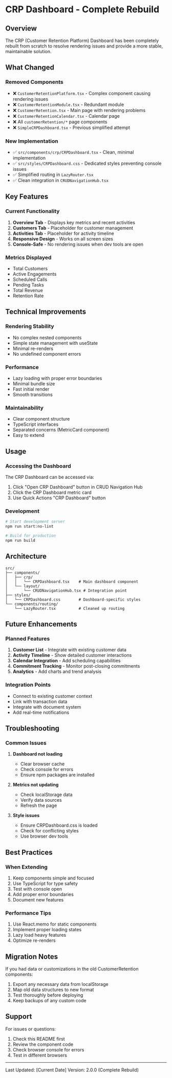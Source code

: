 # CRP Dashboard - Complete Rebuild

## Overview

The CRP (Customer Retention Platform) Dashboard has been completely rebuilt from scratch to resolve rendering issues and provide a more stable, maintainable solution.

## What Changed

### Removed Components

- ❌ `CustomerRetentionPlatform.tsx` - Complex component causing rendering issues
- ❌ `CustomerRetentionModule.tsx` - Redundant module
- ❌ `CustomerRetention.tsx` - Main page with rendering problems
- ❌ `CustomerRetentionCalendar.tsx` - Calendar page
- ❌ All `customerRetention/*` page components
- ❌ `SimpleCRPDashboard.tsx` - Previous simplified attempt

### New Implementation

- ✅ `src/components/crp/CRPDashboard.tsx` - Clean, minimal implementation
- ✅ `src/styles/CRPDashboard.css` - Dedicated styles preventing console issues
- ✅ Simplified routing in `LazyRouter.tsx`
- ✅ Clean integration in `CRUDNavigationHub.tsx`

## Key Features

### Current Functionality

1. **Overview Tab** - Displays key metrics and recent activities
2. **Customers Tab** - Placeholder for customer management
3. **Activities Tab** - Placeholder for activity timeline
4. **Responsive Design** - Works on all screen sizes
5. **Console-Safe** - No rendering issues when dev tools are open

### Metrics Displayed

- Total Customers
- Active Engagements
- Scheduled Calls
- Pending Tasks
- Total Revenue
- Retention Rate

## Technical Improvements

### Rendering Stability

- No complex nested components
- Simple state management with useState
- Minimal re-renders
- No undefined component errors

### Performance

- Lazy loading with proper error boundaries
- Minimal bundle size
- Fast initial render
- Smooth transitions

### Maintainability

- Clear component structure
- TypeScript interfaces
- Separated concerns (MetricCard component)
- Easy to extend

## Usage

### Accessing the Dashboard

The CRP Dashboard can be accessed via:

1. Click "Open CRP Dashboard" button in CRUD Navigation Hub
2. Click the CRP Dashboard metric card
3. Use Quick Actions "CRP Dashboard" button

### Development

```bash
# Start development server
npm run start:no-lint

# Build for production
npm run build
```

## Architecture

```
src/
├── components/
│   ├── crp/
│   │   └── CRPDashboard.tsx    # Main dashboard component
│   └── layout/
│       └── CRUDNavigationHub.tsx # Integration point
├── styles/
│   └── CRPDashboard.css        # Dashboard-specific styles
└── components/routing/
    └── LazyRouter.tsx          # Cleaned up routing
```

## Future Enhancements

### Planned Features

1. **Customer List** - Integrate with existing customer data
2. **Activity Timeline** - Show detailed customer interactions
3. **Calendar Integration** - Add scheduling capabilities
4. **Commitment Tracking** - Monitor post-closing commitments
5. **Analytics** - Add charts and trend analysis

### Integration Points

- Connect to existing customer context
- Link with transaction data
- Integrate with document system
- Add real-time notifications

## Troubleshooting

### Common Issues

1. **Dashboard not loading**

   - Clear browser cache
   - Check console for errors
   - Ensure npm packages are installed

2. **Metrics not updating**

   - Check localStorage data
   - Verify data sources
   - Refresh the page

3. **Style issues**
   - Ensure CRPDashboard.css is loaded
   - Check for conflicting styles
   - Use browser dev tools

## Best Practices

### When Extending

1. Keep components simple and focused
2. Use TypeScript for type safety
3. Test with console open
4. Add proper error boundaries
5. Document new features

### Performance Tips

1. Use React.memo for static components
2. Implement proper loading states
3. Lazy load heavy features
4. Optimize re-renders

## Migration Notes

If you had data or customizations in the old CustomerRetention components:

1. Export any necessary data from localStorage
2. Map old data structures to new format
3. Test thoroughly before deploying
4. Keep backups of any custom code

## Support

For issues or questions:

1. Check this README first
2. Review the component code
3. Check browser console for errors
4. Test in different browsers

---

Last Updated: [Current Date]
Version: 2.0.0 (Complete Rebuild)
